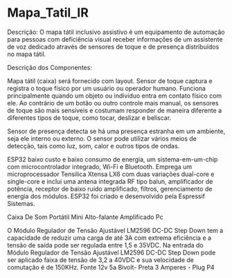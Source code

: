 # Mapa_Tatil_IR

Descrição: O mapa tátil inclusivo assistivo é um equipamento de automação para pessoas com deficiência visual receber informações de um assistente de voz dedicado através de sensores de toque e de presença distribuídos no mapa tátil. 

Descrição dos Componentes:

Mapa tátil (caixa) será fornecido com layout.
Sensor de toque captura e registra o toque físico  por um usuário ou operador humano. Funciona principalmente quando um objeto ou indivíduo entra em contato físico com ele. Ao contrário de um botão ou outro controle mais manual, os sensores de toque são mais sensíveis e costumam responder de maneira diferente a diferentes tipos de toque, como tocar, deslizar e beliscar. 

Sensor de presença detecta se há uma presença estranha em um ambiente, seja ele interno ou externo. O sensor pode utilizar vários meios de detecção, tais como luz, som, calor e outros tipos de ondas. 

ESP32 baixo custo e baixo consumo de energia, um sistema-em-um-chip com microcontrolador integrado, Wi-Fi e Bluetooth. Emprega um microprocessador Tensilica Xtensa LX6 com duas variações dual-core e single-core e inclui uma antena integrada RF tipo balun, amplificador de potência, receptor de baixo ruído amplificado, filtros, gerenciamento de energia dos módulos. ESP32 foi criado e desenvolvido pela Espressif Sistemas. 
 
Caixa De Som Portátil Mini Alto-falante Amplificado Pc

O Módulo Regulador de Tensão Ajustável LM2596 DC-DC Step Down tem a capacidade de reduzir uma carga de até 3A com extrema eficiência e a tensão de saída pode ser regulada entre 1,5 e 35VDC. Na entrada do Módulo Regulador de Tensão Ajustável LM2596 DC-DC Step Down pode ser aplicado faixa de tensão de 3,2 a 40VDC e sua velocidade de comutação é de 150KHz.
Fonte 12v 5a Bivolt- Preta 3 Amperes - Plug P4



 
